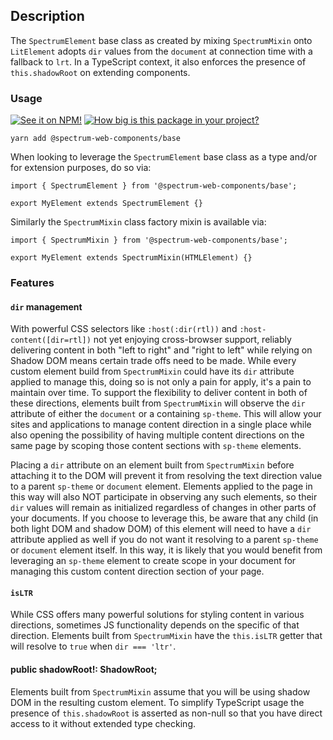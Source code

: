 ## Description

The `SpectrumElement` base class as created by mixing `SpectrumMixin` onto `LitElement` adopts `dir` values from the `document` at connection time with a fallback to `lrt`. In a TypeScript context, it also enforces the presence of `this.shadowRoot` on extending components.

### Usage

[![See it on NPM!](https://img.shields.io/npm/v/@spectrum-web-components/base?style=for-the-badge)](https://www.npmjs.com/package/@spectrum-web-components/base)
[![How big is this package in your project?](https://img.shields.io/bundlephobia/minzip/@spectrum-web-components/base?style=for-the-badge)](https://bundlephobia.com/result?p=@spectrum-web-components/base)

```
yarn add @spectrum-web-components/base
```

When looking to leverage the `SpectrumElement` base class as a type and/or for extension purposes, do so via:

```
import { SpectrumElement } from '@spectrum-web-components/base';

export MyElement extends SpectrumElement {}

```

Similarly the `SpectrumMixin` class factory mixin is available via:

```
import { SpectrumMixin } from '@spectrum-web-components/base';

export MyElement extends SpectrumMixin(HTMLElement) {}
```

### Features

#### `dir` management

With powerful CSS selectors like `:host(:dir(rtl))` and `:host-content([dir=rtl])` not yet enjoying cross-browser support, reliably delivering content in both "left to right" and "right to left" while relying on Shadow DOM means certain trade offs need to be made. While every custom element build from `SpectrumMixin` could have its `dir` attribute applied to manage this, doing so is not only a pain for apply, it's a pain to maintain over time. To support the flexibility to deliver content in both of these directions, elements built from `SpectrumMixin` will observe the `dir` attribute of either the `document` or a containing `sp-theme`. This will allow your sites and applications to manage content direction in a single place while also opening the possibility of having multiple content directions on the same page by scoping those content sections with `sp-theme` elements.

Placing a `dir` attribute on an element built from `SpectrumMixin` before attaching it to the DOM will prevent it from resolving the text direction value to a parent `sp-theme` or `document` element. Elements applied to the page in this way will also NOT participate in observing any such elements, so their `dir` values will remain as initialized regardless of changes in other parts of your documents. If you choose to leverage this, be aware that any child (in both light DOM and shadow DOM) of this element will need to have a `dir` attribute applied as well if you do not want it resolving to a parent `sp-theme` or `document` element itself. In this way, it is likely that you would benefit from leveraging an `sp-theme` element to create scope in your document for managing this custom content direction section of your page.

#### `isLTR`

While CSS offers many powerful solutions for styling content in various directions, sometimes JS functionality depends on the specific of that direction. Elements built from `SpectrumMixin` have the `this.isLTR` getter that will resolve to `true` when `dir === 'ltr'`.

#### public shadowRoot!: ShadowRoot;

Elements built from `SpectrumMixin` assume that you will be using shadow DOM in the resulting custom element. To simplify TypeScript usage the presence of `this.shadowRoot` is asserted as non-null so that you have direct access to it without extended type checking.

